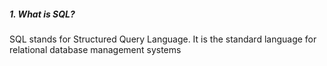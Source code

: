 ##### 1. What is SQL?
SQL stands for Structured Query Language. It is the standard language for relational database management systems
